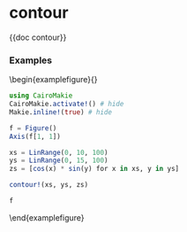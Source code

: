 # contour

{{doc contour}}

### Examples

\begin{examplefigure}{}
```julia
using CairoMakie
CairoMakie.activate!() # hide
Makie.inline!(true) # hide

f = Figure()
Axis(f[1, 1])

xs = LinRange(0, 10, 100)
ys = LinRange(0, 15, 100)
zs = [cos(x) * sin(y) for x in xs, y in ys]

contour!(xs, ys, zs)

f
```
\end{examplefigure}
